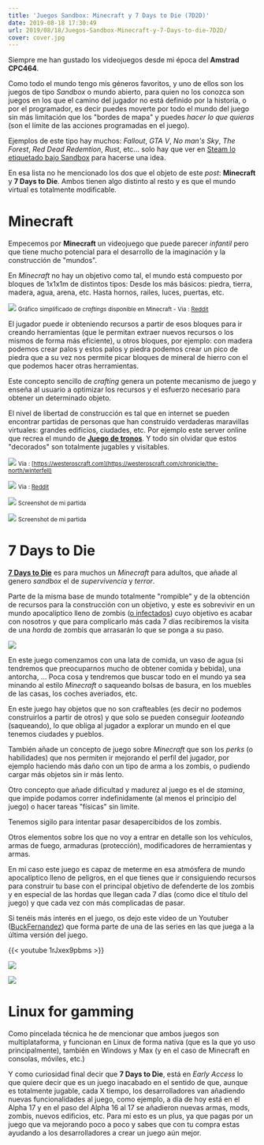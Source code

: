 ```yaml
---
title: 'Juegos Sandbox: Minecraft y 7 Days to Die (7D2D)'
date: 2019-08-18 17:30:49
url: 2019/08/18/Juegos-Sandbox-Minecraft-y-7-Days-to-die-7D2D/
cover: cover.jpg
---
```


Siempre me han gustado los videojuegos desde mi época del **Amstrad CPC464**.

Como todo el mundo tengo mis géneros favoritos, y uno de ellos son los juegos de tipo _Sandbox_ o mundo abierto, para quien no los conozca son juegos en los que el camino del jugador no está definido por la historía, o por el programador, es decir puedes moverte por todo el mundo del juego sin más limitación que los "bordes de mapa" y puedes _hacer lo que quieras_ (son el límite de las acciones programadas en el juego).

Ejemplos de este tipo hay muchos: _Fallout_, _GTA V_, _No man's Sky_, _The Forest_, _Red Dead Redemtion_, _Rust_, etc... solo hay que ver en [Steam lo etiquetado bajo Sandbox](https://store.steampowered.com/tags/en/Sandbox/#p=0&tab=TopSellers) para hacerse una idea.

En esa lista no he mencionado los dos que el objeto de este _post_: **Minecraft** y **7 Days to Die**. Ambos tienen algo distinto al resto y es que el mundo virtual es totalmente modificable.

# Minecraft

Empecemos por **Minecraft** un videojuego que puede parecer _infantil_ pero que tiene mucho potencial para el desarrollo de la imaginación y la construcción de "mundos".

En _Minecraft_ no hay un objetivo como tal, el mundo está compuesto por bloques de 1x1x1m de distintos tipos: Desde los más básicos: piedra, tierra, madera, agua, arena, etc. Hasta hornos, railes, luces, puertas, etc.

![](minecraft.png)
<small>Gráfico simplificado de _craftings_ disponible en Minecraft - Via : [Reddit](https://www.reddit.com/r/Minecraft/comments/gigmx/minecraft_production_tree_v3/)</small>

El jugador puede ir obteniendo recursos a partir de esos bloques para ir creando herramientas (que le permitan extraer nuevos recursos o los mismos de forma más eficiente), u otros bloques, por ejemplo: con madera podemos crear palos y estos palos y piedra podemos crear un pico de piedra que a su vez nos permite picar bloques de mineral de hierro con el que podemos hacer otras herramientas.

Este concepto sencillo de _crafting_ genera un potente mecanismo de juego y enseña al usuario a optimizar los recursos y el esfuerzo necesario para obtener un determinado objeto.

El nivel de libertad de construcción es tal que en internet se pueden encontrar partidas de personas que han construido verdaderas maravillas virtuales: grandes edificios, ciudades, etc. Por ejemplo este server online que recrea el mundo de **[Juego de tronos](https://westeroscraft.com/)**. Y todo sin olvidar que estos "decorados" son totalmente jugables y visitables.


![](winterfell_westeroscraft.jpg)
<small>Via : [https://westeroscraft.com](https://westeroscraft.com/chronicle/the-north/winterfell)</small>

![](jgcjqi3v6c711.png)
<small>Via : [Reddit](https://www.reddit.com/r/Minecraft/comments/8v9tjb/i_play_this_game_like_cities_skylines_for_some/)</small>


![](minecraft01.jpg)
<small>Screenshot de mi partida</small>

![](minecraft02.jpg)
<small>Screenshot de mi partida</small>


# 7 Days to Die

**[7 Days to Die](https://store.steampowered.com/app/251570/7_Days_to_Die/)** es para muchos un _Minecraft_ para adultos, que añade al genero _sandbox_ el de _supervivencia_ y _terror_.

Parte de la misma base de mundo totalmente "rompible" y de la obtención de recursos para la construcción con un objetivo, y este es sobrevivir en un mundo apocalíptico lleno de zombis ([o infectados](https://youtu.be/CH_6IjP4aoU?t=122)) cuyo objetivo es acabar con nosotros y que para complicarlo más cada 7 días recibiremos la visita de una *horda* de zombis que arrasarán lo que se ponga a su paso.

![](7dtd02.jpg)

En este juego comenzamos con una lata de comida, un vaso de agua (si tendremos que preocuparnos mucho de obtener comida y bebida), una antorcha, ... Poca cosa y tendremos que buscar todo en el mundo ya sea minando al estilo _Minecraft_ o saqueando bolsas de basura, en los muebles de las casas, los coches averiados, etc.

En este juego hay objetos que no son crafteables (es decir no podemos construirlos a partir de otros) y que solo se pueden conseguir _looteando_ (saqueando), lo que obliga al jugador a explorar un mundo en el que tenemos ciudades y pueblos.

También añade un concepto de juego sobre _Minecraft_ que son los _perks_ (o habilidades) que nos permiten ir mejorando el perfil del jugador, por ejemplo haciendo más daño con un tipo de arma a los zombis, o pudiendo cargar más objetos sin ir más lento.

Otro concepto que añade dificultad y madurez al juego es el de _stamina_, que impide podamos correr indefinidamente (al menos el principio del juego) o hacer tareas "físicas" sin limite.

Tenemos sigilo para intentar pasar desapercibidos de los zombis.

Otros elementos sobre los que no voy a entrar en detalle son los vehículos, armas de fuego, armaduras (protección), modificadores de herramientas y armas.

En mi caso este juego es capaz de meterme en esa atmósfera de mundo apocalíptico lleno de peligros, en el que tienes que ir consiguiendo recursos para construir tu base con el principal objetivo de defenderte de los zombis y en especial de las hordas que llegan cada 7 días (como dice el título del juego) y que cada vez con más complicadas de pasar.

Si tenéis más interés en el juego, os dejo este video de un Youtuber ([BuckFernandez](https://www.youtube.com/channel/UCWktmlIWDDxOYSmV7gRV9gw)) que forma parte de una de las series en las que juega a la última versión del juego.

{{< youtube 1rJxex9pbms >}}


![](7dtd03.jpg)

![](7dtd04.jpg)

# Linux for gamming
Como pincelada técnica he de mencionar que ambos juegos son multiplataforma, y funcionan en Linux de forma nativa (que es la que yo uso principalmente), también en Windows y Max (y en el caso de Minecraft en consolas, móviles, etc.)

Y como curiosidad final decir que **7 Days to Die**, está en _Early Access_ lo que quiere decir que es un juego inacabado en el sentido de que, aunque es totalmente jugable, cada X tiempo, los desarrolladores van añadiendo nuevas funcionalidades al juego, como ejemplo, a día de hoy está en el Alpha 17 y en el paso del Alpha 16 al 17 se añadieron nuevas armas, mods, zombis, nuevos edificios, etc. Para mí esto es un plus, ya que pagas por un juego que va mejorando poco a poco y sabes que con tu compra estas ayudando a los desarrolladores a crear un juego aún mejor.







